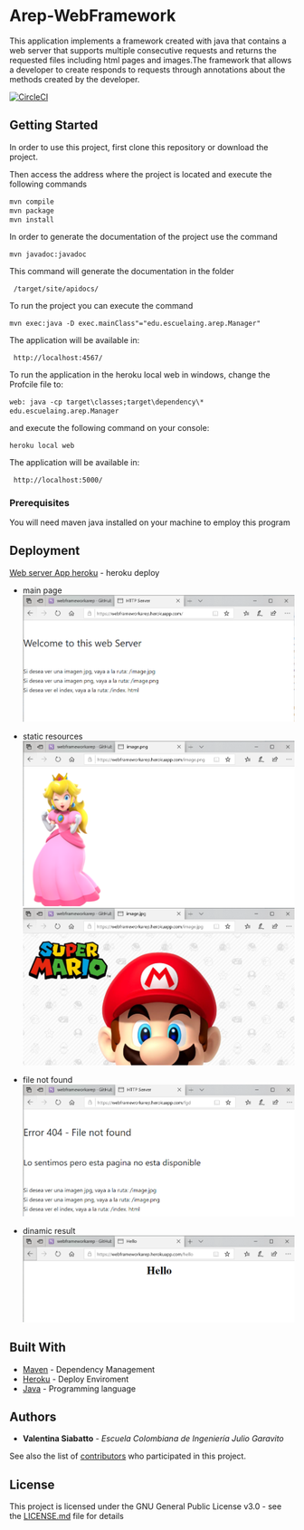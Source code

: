 # Arep-WebFramework


This application implements a framework created with java that contains a web server that supports multiple consecutive requests and returns the requested files including html pages and images.The framework that allows a developer to create responds to requests through annotations about the methods created by the developer.

[![CircleCI](https://circleci.com/gh/Siabell/Arep-WebFramework/tree/circleci-project-setup.svg?style=svg)](https://circleci.com/gh/Siabell/Arep-WebFramework/tree/circleci-project-setup)
## Getting Started

 In order to use this project, first clone this repository or download the project.

Then access the address where the project is located and execute the following commands

```
mvn compile
mvn package
mvn install
```
In order to generate the documentation of the project use the command 

```
mvn javadoc:javadoc
```
This command will generate the documentation in the folder 
```
 /target/site/apidocs/
 ```
To run the project you can execute the command
```
mvn exec:java -D exec.mainClass"="edu.escuelaing.arep.Manager"
```
The application will be available in:

```
 http://localhost:4567/
```

To run the application in the heroku local web in windows, change the Profcile file to:

```
web: java -cp target\classes;target\dependency\* edu.escuelaing.arep.Manager
```
and execute the following command on your console:

```
heroku local web
```
The application will be available in:

```
 http://localhost:5000/
```



### Prerequisites

You will need maven java installed on your machine to employ this program

## Deployment

[Web server App heroku](https://webframeworkarep.herokuapp.com/) - heroku deploy

* main page
![jpg](src/main/resources/images/index.PNG)

* static resources
![image.png](src/main/resources/images/png.PNG)
![image.jpg](src/main/resources/images/jpg.PNG)

* file not found
![NotFound](src/main/resources/images/notFound.PNG)

* dinamic result
![hello](src/main/resources/images/hello.PNG)

## Built With

* [Maven](https://maven.apache.org/) - Dependency Management
* [Heroku](https://www.heroku.com/) - Deploy Enviroment
* [Java](https://www.java.com/es/download/) - Programming language


## Authors

* **Valentina Siabatto** - *Escuela Colombiana de Ingeniería Julio Garavito* 

See also the list of [contributors](https://github.com/Siabell/AREP-lab1-introduccion/graphs/contributors) who participated in this project.

## License

This project is licensed under the GNU General Public License v3.0 - see the [LICENSE.md](LICENSE.md) file for details


